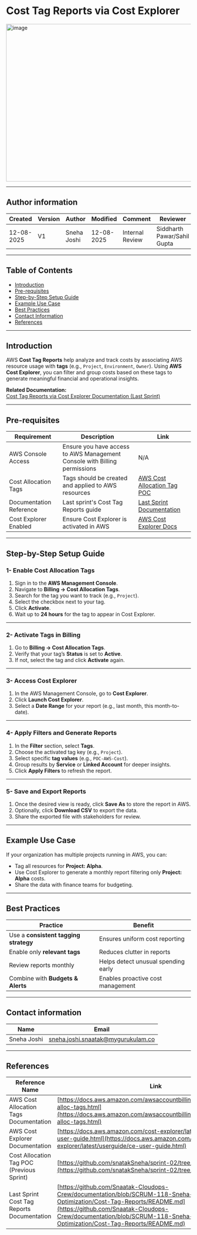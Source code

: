 # Cost Tag Reports via Cost Explorer
<img width="1200" height="430" alt="image" src="https://github.com/user-attachments/assets/bd4101f9-625a-44d4-b039-a199125aa9c1" />

---

## Author information

| Created    | Version | Author      | Modified   | Comment         | Reviewer                    |
| ---------- | ------- | ----------- | ---------- | --------------- | --------------------------- |
| 12-08-2025 |   V1    | Sneha Joshi | 12-08-2025 | Internal Review | Siddharth Pawar/Sahil Gupta |

---

## Table of Contents
-  [Introduction](#introduction)
-  [Pre-requisites](#pre-requisites)
-  [Step-by-Step Setup Guide](#step-by-step-setup-guide)
-  [Example Use Case](#example-use-case)
-  [Best Practices](#best-practices)
-  [Contact Information](#contact-information)
-  [References](#references)

---

##  Introduction

AWS **Cost Tag Reports** help analyze and track costs by associating AWS resource usage with **tags** (e.g., `Project`, `Environment`, `Owner`). Using **AWS Cost Explorer**, you can filter and group costs based on these tags to generate meaningful financial and operational insights.  

 **Related Documentation:**  
 [Cost Tag Reports via Cost Explorer Documentation (Last Sprint)](https://github.com/Snaatak-Cloudops-Crew/documentation/blob/SCRUM-118-Sneha-Joshi/Cost-Optimization/Cost-Tag-Reports/README.md)

---

##  Pre-requisites

| Requirement | Description | Link |
|-------------|-------------|------|
| AWS Console Access | Ensure you have access to AWS Management Console with Billing permissions | N/A |
| Cost Allocation Tags | Tags should be created and applied to AWS resources | [AWS Cost Allocation Tag POC](https://github.com/snatakSneha/sprint-02/tree/main/cat) |
| Documentation Reference | Last sprint's Cost Tag Reports guide | [Last Sprint Documentation](https://github.com/Snaatak-Cloudops-Crew/documentation/blob/SCRUM-118-Sneha-Joshi/Cost-Optimization/Cost-Tag-Reports/README.md) |
| Cost Explorer Enabled | Ensure Cost Explorer is activated in AWS | [AWS Cost Explorer Docs](https://docs.aws.amazon.com/cost-explorer/latest/userguide/ce-user-guide.html) |

---

##  Step-by-Step Setup Guide

### 1- Enable Cost Allocation Tags
1. Sign in to the **AWS Management Console**.
2. Navigate to **Billing → Cost Allocation Tags**.
3. Search for the tag you want to track (e.g., `Project`).
4. Select the checkbox next to your tag.
5. Click **Activate**.
6. Wait up to **24 hours** for the tag to appear in Cost Explorer.

---

### 2- Activate Tags in Billing
1. Go to **Billing → Cost Allocation Tags**.
2. Verify that your tag’s **Status** is set to **Active**.
3. If not, select the tag and click **Activate** again.

---

### 3- Access Cost Explorer
1. In the AWS Management Console, go to **Cost Explorer**.
2. Click **Launch Cost Explorer**.
3. Select a **Date Range** for your report (e.g., last month, this month-to-date).

---

### 4- Apply Filters and Generate Reports
1. In the **Filter** section, select **Tags**.
2. Choose the activated tag key (e.g., `Project`).
3. Select specific **tag values** (e.g., `POC-AWS-Cost`).
4. Group results by **Service** or **Linked Account** for deeper insights.
5. Click **Apply Filters** to refresh the report.

---

### 5- Save and Export Reports
1. Once the desired view is ready, click **Save As** to store the report in AWS.
2. Optionally, click **Download CSV** to export the data.
3. Share the exported file with stakeholders for review.

---

##  Example Use Case
If your organization has multiple projects running in AWS, you can:
- Tag all resources for **Project: Alpha**.
- Use Cost Explorer to generate a monthly report filtering only **Project: Alpha** costs.
- Share the data with finance teams for budgeting.

---

##  Best Practices
| Practice                                | Benefit                                  |
|-----------------------------------------|-------------------------------------------|
| Use a **consistent tagging strategy**   | Ensures uniform cost reporting            |
| Enable only **relevant tags**           | Reduces clutter in reports                |
| Review reports monthly                  | Helps detect unusual spending early       |
| Combine with **Budgets & Alerts**       | Enables proactive cost management         |

---

## Contact information

| Name        | Email                                                                           |
| ----------- | ------------------------------------------------------------------------------- |
| Sneha Joshi | [sneha.joshi.snaatak@mygurukulam.co](mailto:sneha.joshi.snaatak@mygurukulam.co) |


---

##  References

| Reference Name | Link |
| -------------- | ---- |
| AWS Cost Allocation Tags Documentation | [https://docs.aws.amazon.com/awsaccountbilling/latest/aboutv2/cost-alloc-tags.html](https://docs.aws.amazon.com/awsaccountbilling/latest/aboutv2/cost-alloc-tags.html) |
| AWS Cost Explorer Documentation | [https://docs.aws.amazon.com/cost-explorer/latest/userguide/ce-user-guide.html](https://docs.aws.amazon.com/cost-explorer/latest/userguide/ce-user-guide.html) |
| Cost Allocation Tag POC (Previous Sprint) | [https://github.com/snatakSneha/sprint-02/tree/main/cat](https://github.com/snatakSneha/sprint-02/tree/main/cat) |
| Last Sprint Cost Tag Reports Documentation | [https://github.com/Snaatak-Cloudops-Crew/documentation/blob/SCRUM-118-Sneha-Joshi/Cost-Optimization/Cost-Tag-Reports/README.md](https://github.com/Snaatak-Cloudops-Crew/documentation/blob/SCRUM-118-Sneha-Joshi/Cost-Optimization/Cost-Tag-Reports/README.md) |

